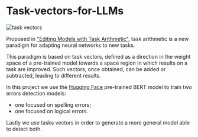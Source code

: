 # Task-vectors-for-LLMs

![task vectors](https://github.com/gabriele-pelliccioni/Task-Vectors-Fine-Tuning/assets/115414129/c8b654a6-e28b-4b3b-8be9-a87a08da686e)


Proposed in ["Editing Models with Task Arithmetic"](https://arxiv.org/abs/2212.04089), task arithmetic is a new paradigm for adapting neural networks to new tasks.

This paradigm is based on task vectors, defined as a direction in the weight
space of a pre-trained model towards a space region in which results on a
task are improved.
Such vectors, once obtained, can be added or subtracted, leading to different results.

In this project we use the [Hugging Face](https://huggingface.co/) pre-trained BERT model to train two errors detection models:
 - one focused on spelling errors;
 - one focused on logical errors.


Lastly we use tasks vectors in order to generate a more general model able to detect both.
